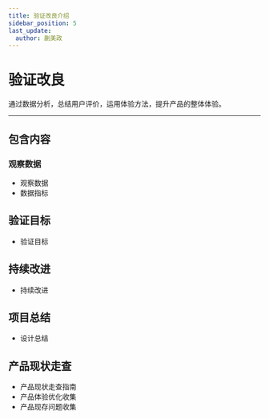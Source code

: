 ```yaml
---
title: 验证改良介绍
sidebar_position: 5
last_update:
  author: 蒯美政
---
```


# 验证改良

通过数据分析，总结用户评价，运用体验方法，提升产品的整体体验。

------

## 包含内容

### 观察数据

- 观察数据
- 数据指标

## 验证目标

- 验证目标

## 持续改进

- 持续改进

## 项目总结

- 设计总结

## 产品现状走查

- 产品现状走查指南
- 产品体验优化收集
- 产品现存问题收集
